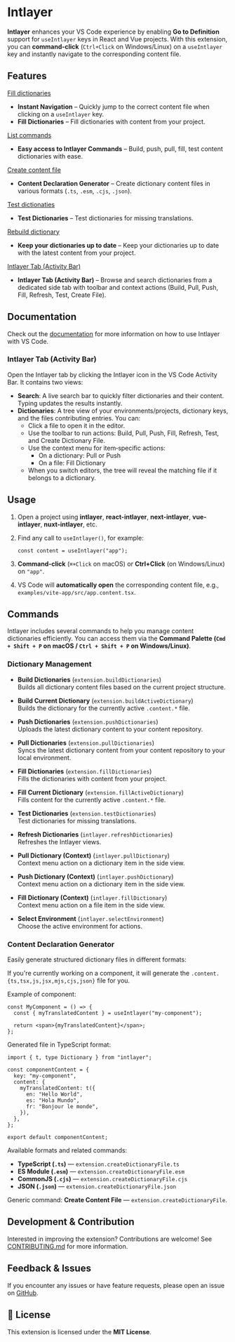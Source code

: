 # Intlayer

**Intlayer** enhances your VS Code experience by enabling **Go to Definition** support for `useIntlayer` keys in React and Vue projects. With this extension, you can **command-click** (`Ctrl+Click` on Windows/Linux) on a `useIntlayer` key and instantly navigate to the corresponding content file.

## Features

[Fill dictionaries](https://github.com/aymericzip/intlayer-vs-code-extension/blob/main/assets/vscode_extention_fill_active_dictionary.gif?raw=true)

- **Instant Navigation** – Quickly jump to the correct content file when clicking on a `useIntlayer` key.
- **Fill Dictionaries** – Fill dictionaries with content from your project.

[List commands](https://github.com/aymericzip/intlayer-vs-code-extension/blob/main/assets/vscode_extention_list_commands.gif?raw=true)

- **Easy access to Intlayer Commands** – Build, push, pull, fill, test content dictionaries with ease.

[Create content file](https://github.com/aymericzip/intlayer-vs-code-extension/blob/main/assets/vscode_extention_create_content_file.gif?raw=true)

- **Content Declaration Generator** – Create dictionary content files in various formats (`.ts`, `.esm`, `.cjs`, `.json`).

[Test dictionaties](https://github.com/aymericzip/intlayer-vs-code-extension/blob/main/assets/vscode_extention_test_missing_dictionary.gif?raw=true)

- **Test Dictionaries** – Test dictionaries for missing translations.

[Rebuild dictionary](https://github.com/aymericzip/intlayer-vs-code-extension/blob/main/assets/vscode_extention_rebuild_dictionary.gif?raw=true)

- **Keep your dictionaries up to date** – Keep your dictionaries up to date with the latest content from your project.

[Intlayer Tab (Activity Bar)](https://github.com/aymericzip/intlayer-vs-code-extension/blob/main/assets/vscode_extention_search_dictionary.gif?raw=true)

- **Intlayer Tab (Activity Bar)** – Browse and search dictionaries from a dedicated side tab with toolbar and context actions (Build, Pull, Push, Fill, Refresh, Test, Create File).

## Documentation

Check out the [documentation](https://intlayer.org/docs/vs-code-extension) for more information on how to use Intlayer with VS Code.

### Intlayer Tab (Activity Bar)

Open the Intlayer tab by clicking the Intlayer icon in the VS Code Activity Bar. It contains two views:

- **Search**: A live search bar to quickly filter dictionaries and their content. Typing updates the results instantly.
- **Dictionaries**: A tree view of your environments/projects, dictionary keys, and the files contributing entries. You can:
  - Click a file to open it in the editor.
  - Use the toolbar to run actions: Build, Pull, Push, Fill, Refresh, Test, and Create Dictionary File.
  - Use the context menu for item‑specific actions:
    - On a dictionary: Pull or Push
    - On a file: Fill Dictionary
  - When you switch editors, the tree will reveal the matching file if it belongs to a dictionary.

## Usage

1. Open a project using **intlayer**, **react-intlayer**, **next-intlayer**, **vue-intlayer**, **nuxt-intlayer**, etc.
2. Find any call to `useIntlayer()`, for example:

   ```tsx
   const content = useIntlayer("app");
   ```

3. **Command-click** (`⌘+Click` on macOS) or **Ctrl+Click** (on Windows/Linux) on `"app"`.
4. VS Code will **automatically open** the corresponding content file, e.g., `examples/vite-app/src/app.content.tsx`.

## Commands

Intlayer includes several commands to help you manage content dictionaries efficiently. You can access them via the **Command Palette (`Cmd + Shift + P` on macOS / `Ctrl + Shift + P` on Windows/Linux)**.

### Dictionary Management

- **Build Dictionaries** (`extension.buildDictionaries`)  
  Builds all dictionary content files based on the current project structure.

- **Build Current Dictionary** (`extension.buildActiveDictionary`)  
  Builds the dictionary for the currently active `.content.*` file.

- **Push Dictionaries** (`extension.pushDictionaries`)  
  Uploads the latest dictionary content to your content repository.

- **Pull Dictionaries** (`extension.pullDictionaries`)  
  Syncs the latest dictionary content from your content repository to your local environment.

- **Fill Dictionaries** (`extension.fillDictionaries`)  
  Fills the dictionaries with content from your project.

- **Fill Current Dictionary** (`extension.fillActiveDictionary`)  
  Fills content for the currently active `.content.*` file.

- **Test Dictionaries** (`extension.testDictionaries`)  
  Test dictionaries for missing translations.

- **Refresh Dictionaries** (`intlayer.refreshDictionaries`)  
  Refreshes the Intlayer views.

- **Pull Dictionary (Context)** (`intlayer.pullDictionary`)  
  Context menu action on a dictionary item in the side view.

- **Push Dictionary (Context)** (`intlayer.pushDictionary`)  
  Context menu action on a dictionary item in the side view.

- **Fill Dictionary (Context)** (`intlayer.fillDictionary`)  
  Context menu action on a file item in the side view.

- **Select Environment** (`intlayer.selectEnvironment`)  
  Choose the active environment for actions.

### Content Declaration Generator

Easily generate structured dictionary files in different formats:

If you're currently working on a component, it will generate the `.content.{ts,tsx,js,jsx,mjs,cjs,json}` file for you.

Example of component:

```tsx fileName="src/components/MyComponent/index.tsx"
const MyComponent = () => {
  const { myTranslatedContent } = useIntlayer("my-component");

  return <span>{myTranslatedContent}</span>;
};
```

Generated file in TypeScript format:

```tsx fileName="src/components/MyComponent/index.content.ts"
import { t, type Dictionary } from "intlayer";

const componentContent = {
  key: "my-component",
  content: {
    myTranslatedContent: t({
      en: "Hello World",
      es: "Hola Mundo",
      fr: "Bonjour le monde",
    }),
  },
};

export default componentContent;
```

Available formats and related commands:

- **TypeScript (`.ts`)** — `extension.createDictionaryFile.ts`
- **ES Module (`.esm`)** — `extension.createDictionaryFile.esm`
- **CommonJS (`.cjs`)** — `extension.createDictionaryFile.cjs`
- **JSON (`.json`)** — `extension.createDictionaryFile.json`

Generic command: **Create Content File** — `extension.createDictionaryFile`.

## Development & Contribution

Interested in improving the extension? Contributions are welcome! See [CONTRIBUTING.md](https://github.com/aymericzip/intlayer/blob/main/CONTRIBUTING.md) for more information.

## Feedback & Issues

If you encounter any issues or have feature requests, please open an issue on [GitHub](https://github.com/aymericzip/intlayer/issues).

## 📜 License

This extension is licensed under the **MIT License**.
